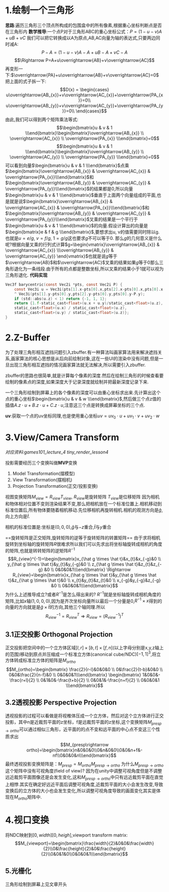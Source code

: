 # 1.绘制一个三角形
**思路**:遍历三角形三个顶点所构成的包围盒中的所有像素,根据重心坐标判断点是否在三角形内
**数学推导**:一个点P对于三角形ABC的重心坐标公式：$P=(1-u-v)A+uB+vC$
我们可以把它转换成以A为原点,AB,AC向量为轴的表达式,只要两边同时减A:
$$P-A=(1-u-v)A-A+uB-A+vC-A$$
$$\Rightarrow P=A+u\overrightarrow{AB}+v\overrightarrow{AC}$$
再变形一下:$\overrightarrow{PA}+u\overrightarrow{AB}+v\overrightarrow{AC}=0$
把上面的式子拆一下:
$$D(x) = \begin{cases}
u\overrightarrow{AB_{x}}+v\overrightarrow{AC_{x}}+\overrightarrow{PA_{x}}=0\\
u\overrightarrow{AB_{y}}+v\overrightarrow{AC_{y}}+\overrightarrow{PA_{y}}=0\\
\end{cases}$$
由此,我们可以得到两个矩阵乘法等式:
$$\begin{bmatrix}u & v & 1 \\\end{bmatrix}\begin{bmatrix}\overrightarrow{AB_{x}} \\ \overrightarrow{AC_{x}} \\ \overrightarrow{PA_{x}} \\\end{bmatrix}=0$$
$$\begin{bmatrix}u & v & 1 \\\end{bmatrix}\begin{bmatrix}\overrightarrow{AB_{y}} \\ \overrightarrow{AC_{y}} \\ \overrightarrow{PA_{y}} \\\end{bmatrix}=0$$
可以看到向量$\begin{bmatrix}u & v & 1 \\\end{bmatrix}$点乘$\begin{bmatrix}\overrightarrow{AB_{x}} & \overrightarrow{AC_{x}} & \overrightarrow{PA_{x}}\\\end{bmatrix}$和$\begin{bmatrix}\overrightarrow{AB_{y}} & \overrightarrow{AC_{y}} & \overrightarrow{PA_{y}}\\\end{bmatrix}$的结果都是0,所以向量$\begin{bmatrix}u & v & 1 \\\end{bmatrix}$垂直于上面两个向量组成的平面,也是就是说$\begin{bmatrix}\overrightarrow{AB_{x}} & \overrightarrow{AC_{x}} & \overrightarrow{PA_{x}}\\\end{bmatrix}$和$\begin{bmatrix}\overrightarrow{AB_{y}} & \overrightarrow{AC_{y}} & \overrightarrow{PA_{y}}\\\end{bmatrix}$叉乘的结果是一个平行于$\begin{bmatrix}u & v & 1 \\\end{bmatrix}$的向量.假设计算出的向量是$\begin{bmatrix}e & f & g \\\end{bmatrix}$,要想求出u, v的值需要同时除以g.也就是$u=e/g$, $v=f/g$, $1=g/g$这也要求$g$不可以等于0.
那么$g$的几何意义是什么呢?根据向量叉乘的行列式计算$g=\begin{vmatrix}\overrightarrow{AB_{x}} & \overrightarrow{AC_{x}} \\\overrightarrow{AB_{y}} & \overrightarrow{AC_{y}} \end{vmatrix}$也就是说$g$等于$\overrightarrow{AB}$和$\overrightarrow{AC}$叉乘的结果如果$g$等于0那么三角形退化为一条线段.由于所有的点都是整数坐标,所以叉乘的结果小于1就可以视为三角形退化.
**代码实现**
```c
Vec3f barycentric(const Vec2i *pts, const Vec2i P) {  
    const Vec3i u = Vec3i(pts[1].x-pts[0].x,pts[2].x-pts[0].x,pts[0].x-P.x)
    ^ Vec3i(pts[1].y-pts[0].y,pts[2].y-pts[0].y,pts[0].y-P.y);  
    if (std::abs(u.z) < 1) return {-1, 1, 1};  
    return {1.f-static_cast<float>(u.x + u.y)/static_cast<float>(u.z),
    static_cast<float>(u.x) / static_cast<float>(u.z),
    static_cast<float>(u.y) / static_cast<float>(u.z)};  
}
```
# 2.Z-Buffer
为了处理三角形相互遮挡问题引入zbuffer.有一种算法叫画家算法用来解决遮挡关系,画家算法的核心思想是从后向前绘制对象,这在一些UI的渲染中没有问题,但是一旦出现三角形相互遮挡的情况画家算法就无法解决,所以需要引入zbuffer.

 zbuffer的思路也很简单,就是计算每个像素的深度.然后在绘制三角形的时候查看要绘制的像素点的深度,如果深度大于记录深度就绘制并把最新深度记录下来.
 
 一个三角形绘制到屏幕上的各个像素的深度可以由重心坐标求出来.先计算出这个点的重心坐标$\begin{bmatrix}u & v & w \\\end{bmatrix}$,然后做三个点z值的插值$A.z\cdot u+B.z\cdot u+C.z\cdot u$,注意这三个点是转换成屏幕坐标的三个点.

**uv**:获取一个点的uv坐标同理,也是使用重心坐标$uv=uv_{0}\cdot u+uv_{1}\cdot v+uv_{2}\cdot w$

# 3.View/Camera Transform
*对应资料:games101_lecture_4  tiny_render_lesson4*

投影需要经历三个变换叫做**MVP**变换
1. Model Transformation(摆模型)
2. View Transformation(摆相机)
3. Projection Transformation(正交/投影变换)

视图变换矩阵$M_{view}=R_{view}T_{view}$, $R_{view}$是旋转矩阵 $T_{view}$是位移矩阵
因为相机和物体相对位置不变则渲染结果不变,那么把相机放在一个标准位置上.相机移动到标准位置后,所有物体要随着相机移动.先位移相机再旋转相机.相机的观测方向是$\hat g$,向上方向是$\hat t$.

相机的标准位置是:坐标是$(0,0,0)$,$\hat g$与$-z$重合,$\hat t$与$y$重合

==旋转矩阵是正交矩阵,旋转矩阵的逆等于旋转矩阵的转置矩阵==
由于求将相机旋转到坐标轴的旋转矩阵$R$很难求所以我们可以先求出将坐标轴旋转成相机的角度的矩阵,也就是转转矩阵的逆矩阵$R^{-1}$
$$R_{view}^{-1}=\begin{bmatrix}x_{\hat g \times \hat t}&x_{t}&x_{-g}&0 \\ y_{\hat g \times \hat t}&y_{t}&y_{-g}&0 \\ z_{\hat g \times \hat t}&z_{t}&z_{-g} &0 \\ 0&0&0&1\\\end{bmatrix} \Rightarrow R_{view}=\begin{bmatrix}x_{\hat g \times \hat t}&y_{\hat g \times \hat t}&z_{\hat g \times \hat t}&0 \\ x_{t}&y_{t}&z_{t}&0 \\ x_{-g}&y_{-g}&z_{-g} &0 \\ 0&0&0&1\\\end{bmatrix}$$
为什么上述推导成立?或者$R^{-1}$是怎么得出来的?
$R^{-1}$就是坐标轴旋转成相机角度的矩阵,比如$x$轴$(1,0,0,0)$,因为是齐次坐标向量所以最后一个分量是0,$R^{-1}\times x$得到的向量的方向就是是$\hat g \times \hat t$的方向,其他三个轴同理.所以$$R_{view}^{-1}=R_{view}^{T} \Rightarrow R_{view}=(R_{view}^{-1})^{T}$$
## 3.1正交投影 Orthogonal Projection
正交投影把空间中的一个立方体区域$[l,r]\times[b,t]\times[f,n]$(以上字母分别是x,y,z轴上的范围)移动到原点并压缩成一个标准立方体(canonical cube/NDC)$[-1,1]^{3}$,将立方体转成标准立方体的矩阵是$M_{ortho}$
$$M_{ortho}=\begin{bmatrix}
\frac{2}{r-l}&0&0&0 \\
0&\frac{2}{t-b}&0&0 \\
0&0&\frac{2}{n-f}&0 \\
0&0&0&1\\\end{bmatrix}
\begin{bmatrix}
1&0&0&-\frac{r+l}{2} \\
0&1&0&-\frac{t+b}{2} \\
0&0&1&-\frac{n+f}{2} \\
0&0&0&1 \\\end{bmatrix}$$

## 3.2透视投影 Perspective Projection
透视投影的过程可以看做是将视椎体压成一个立方体，然后对这个立方体进行正交投影，其中n是近裁剪平面的z坐标，f是远裁剪平面的z坐标,这个变换矩阵$M_{presp\rightarrow ortho}$可以通过相似三角形，近平面的的点不变和远平面的中心点不变这三个性质求出
$$M_{presp\rightarrow ortho}=\begin{bmatrix}n&0&0&0\\0&n&0&0\\0&0&n+f&-nf\\0&0&0&n\\\end{bmatrix}$$
最终透视投影变换矩阵是：$M_{presp}=M_{ortho}M_{presp\rightarrow ortho}$
为什么$M_{presp\rightarrow ortho}$这个矩阵中没有可视角度(field of view)?
因为在unity中调整可视角度但是不调整远近裁剪平面图像还是会发生变化,这和$M_{presp\rightarrow ortho}$中只有远近裁剪平面在直觉上相悖.其实在确定好远近平面后调整可视角度,近裁剪平面的大小会发生改变,导致变换后的立方体的大小也会发生变化,所以调整可视角度导致的画面变化其实是体现在$M_{ortho}$矩阵中.
# 4.视口变换
将NDC映射到$[0,width][0,heigh]$,viewport transform matrix:
$$M_{viewport}=\begin{bmatrix}\frac{width}{2}&0&0&\frac{width}{2}\\0&\frac{height}{2}&0&\frac{height}{2}\\0&0&1&0\\0&0&0&1\\\end{bmatrix}$$

## 5.光栅化
三角形绘制到屏幕上见文章开头